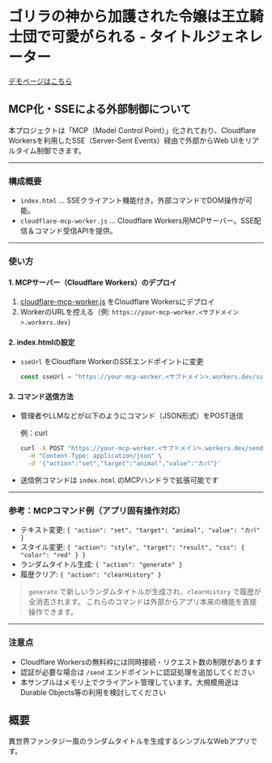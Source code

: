 # ゴリラの神から加護された令嬢は王立騎士団で可愛がられる - タイトルジェネレーター

[デモページはこちら](https://firemio.github.io/gorilla-no-kami-kara-kago-sareta-reijou-ha-ouritsukishidan-de-kawaigarareru/)

## MCP化・SSEによる外部制御について

本プロジェクトは「MCP（Model Control Point）」化されており、Cloudflare Workersを利用したSSE（Server-Sent Events）経由で外部からWeb UIをリアルタイム制御できます。

---

### 構成概要

- `index.html` … SSEクライアント機能付き。外部コマンドでDOM操作が可能。
- `cloudflare-mcp-worker.js` … Cloudflare Workers用MCPサーバー。SSE配信＆コマンド受信APIを提供。

---

### 使い方

#### 1. MCPサーバー（Cloudflare Workers）のデプロイ

1. [cloudflare-mcp-worker.js](cloudflare-mcp-worker.js) をCloudflare Workersにデプロイ
2. WorkerのURLを控える（例: `https://your-mcp-worker.<サブドメイン>.workers.dev`）

#### 2. index.htmlの設定

- `sseUrl` をCloudflare WorkerのSSEエンドポイントに変更
  ```js
  const sseUrl = "https://your-mcp-worker.<サブドメイン>.workers.dev/sse";
  ```

#### 3. コマンド送信方法

- 管理者やLLMなどが以下のようにコマンド（JSON形式）をPOST送信

  例：curl
  ```sh
  curl -X POST "https://your-mcp-worker.<サブドメイン>.workers.dev/send" \
    -H "Content-Type: application/json" \
    -d '{"action":"set","target":"animal","value":"カバ"}'
  ```

- 送信例コマンドは `index.html` のMCPハンドラで拡張可能です

---

### 参考：MCPコマンド例（アプリ固有操作対応）

- テキスト変更: `{ "action": "set", "target": "animal", "value": "カバ" }`
- スタイル変更: `{ "action": "style", "target": "result", "css": { "color": "red" } }`
- ランダムタイトル生成: `{ "action": "generate" }`
- 履歴クリア: `{ "action": "clearHistory" }`

> `generate` で新しいランダムタイトルが生成され、`clearHistory` で履歴が全消去されます。
> これらのコマンドは外部からアプリ本来の機能を直接操作できます。

---

### 注意点
- Cloudflare Workersの無料枠には同時接続・リクエスト数の制限があります
- 認証が必要な場合は `/send` エンドポイントに認証処理を追加してください
- 本サンプルはメモリ上でクライアント管理しています。大規模用途はDurable Objects等の利用を検討してください

## 概要
異世界ファンタジー風のランダムタイトルを生成するシンプルなWebアプリです。
